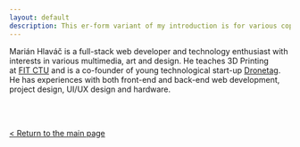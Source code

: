 ```yaml
---
layout: default
description: This er-form variant of my introduction is for various copy-paste purposes.
---
```


Marián Hlaváč is a&nbsp;full-stack web developer and&nbsp;technology enthusiast
with interests in&nbsp;various multimedia, art and design. 
He teaches 3D Printing at&nbsp;[FIT CTU](http://fit.cvut.cz) and is 
a&nbsp;co-founder of&nbsp;young technological start-up 
[Dronetag](https://getdronetag.com). He has experiences with both front-end 
and&nbsp;back-end web development, project design, UI/UX design 
and&nbsp;hardware.

<br /><br />

[&lt; Return to the main page](/)
